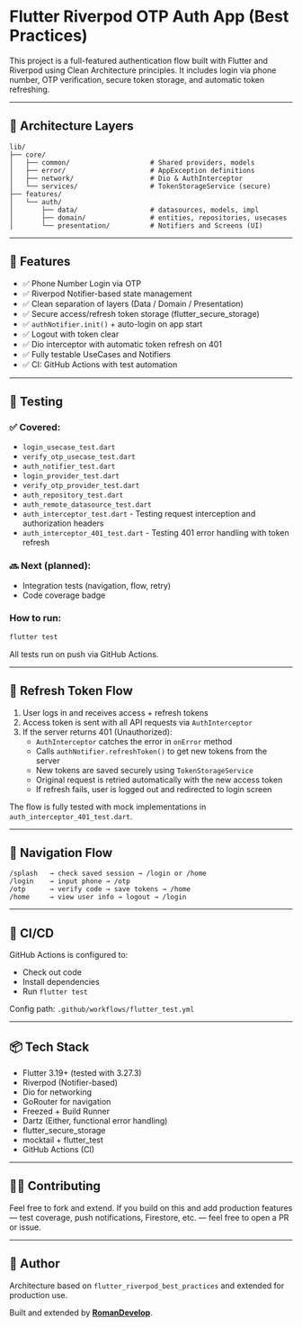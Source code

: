 # Flutter Riverpod OTP Auth App (Best Practices)

This project is a full-featured authentication flow built with Flutter and Riverpod using Clean Architecture principles. It includes login via phone number, OTP verification, secure token storage, and automatic token refreshing.

---

## 🧱 Architecture Layers

```
lib/
├── core/
│   ├── common/                    # Shared providers, models
│   ├── error/                     # AppException definitions
│   ├── network/                   # Dio & AuthInterceptor
│   └── services/                  # TokenStorageService (secure)
├── features/
│   └── auth/
│       ├── data/                  # datasources, models, impl
│       ├── domain/                # entities, repositories, usecases
│       └── presentation/          # Notifiers and Screens (UI)
```

---

## 🚀 Features

- ✅ Phone Number Login via OTP
- ✅ Riverpod Notifier-based state management
- ✅ Clean separation of layers (Data / Domain / Presentation)
- ✅ Secure access/refresh token storage (flutter_secure_storage)
- ✅ `authNotifier.init()` + auto-login on app start
- ✅ Logout with token clear
- ✅ Dio interceptor with automatic token refresh on 401
- ✅ Fully testable UseCases and Notifiers
- ✅ CI: GitHub Actions with test automation

---

## 🧪 Testing

### ✅ Covered:

- `login_usecase_test.dart`
- `verify_otp_usecase_test.dart`
- `auth_notifier_test.dart`
- `login_provider_test.dart`
- `verify_otp_provider_test.dart`
- `auth_repository_test.dart`
- `auth_remote_datasource_test.dart`
- `auth_interceptor_test.dart` - Testing request interception and authorization headers
- `auth_interceptor_401_test.dart` - Testing 401 error handling with token refresh

### 🔜 Next (planned):

- Integration tests (navigation, flow, retry)
- Code coverage badge

### How to run:

```bash
flutter test
```

All tests run on push via GitHub Actions.

---

## 🔁 Refresh Token Flow

1. User logs in and receives access + refresh tokens
2. Access token is sent with all API requests via `AuthInterceptor`
3. If the server returns 401 (Unauthorized):
   - `AuthInterceptor` catches the error in `onError` method
   - Calls `authNotifier.refreshToken()` to get new tokens from the server
   - New tokens are saved securely using `TokenStorageService`
   - Original request is retried automatically with the new access token
   - If refresh fails, user is logged out and redirected to login screen

The flow is fully tested with mock implementations in `auth_interceptor_401_test.dart`.

---

## 🔄 Navigation Flow

```
/splash   → check saved session → /login or /home
/login    → input phone → /otp
/otp      → verify code → save tokens → /home
/home     → view user info → logout → /login
```

---

## 🔧 CI/CD

GitHub Actions is configured to:

- Check out code
- Install dependencies
- Run `flutter test`

Config path: `.github/workflows/flutter_test.yml`

---

## 📦 Tech Stack

- Flutter 3.19+ (tested with 3.27.3)
- Riverpod (Notifier-based)
- Dio for networking
- GoRouter for navigation
- Freezed + Build Runner
- Dartz (Either, functional error handling)
- flutter_secure_storage
- mocktail + flutter_test
- GitHub Actions (CI)

---

## 👨‍💻 Contributing

Feel free to fork and extend. If you build on this and add production features — test coverage, push notifications, Firestore, etc. — feel free to open a PR or issue.

---

## 📄 Author

Architecture based on `flutter_riverpod_best_practices` and extended for production use.

Built and extended by **[RomanDevelop](https://github.com/RomanDevelop)**.
